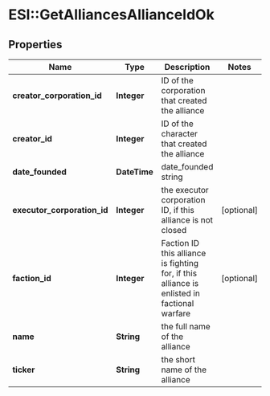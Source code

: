 # ESI::GetAlliancesAllianceIdOk

## Properties
Name | Type | Description | Notes
------------ | ------------- | ------------- | -------------
**creator_corporation_id** | **Integer** | ID of the corporation that created the alliance | 
**creator_id** | **Integer** | ID of the character that created the alliance | 
**date_founded** | **DateTime** | date_founded string | 
**executor_corporation_id** | **Integer** | the executor corporation ID, if this alliance is not closed | [optional] 
**faction_id** | **Integer** | Faction ID this alliance is fighting for, if this alliance is enlisted in factional warfare | [optional] 
**name** | **String** | the full name of the alliance | 
**ticker** | **String** | the short name of the alliance | 

